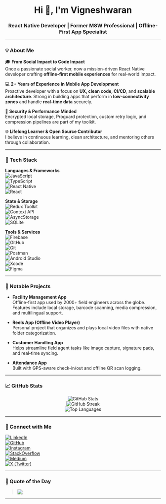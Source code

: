 <h1 align="center">Hi 👋, I'm Vigneshwaran</h1>
<h3 align="center">React Native Developer | Former MSW Professional | Offline-First App Specialist</h3>

---

### 💡 About Me

🎓 **From Social Impact to Code Impact**  
Once a passionate social worker, now a mission-driven React Native developer crafting **offline-first mobile experiences** for real-world impact.

💻 **2+ Years of Experience in Mobile App Development**  
Proactive developer with a focus on **UX, clean code, CI/CD**, and **scalable architecture**. Strong in building apps that perform in **low-connectivity zones** and handle **real-time data** securely.

🔐 **Security & Performance Minded**  
Encrypted local storage, Proguard protection, custom retry logic, and compression pipelines are part of my toolkit.

🌐 **Lifelong Learner & Open Source Contributor**  
I believe in continuous learning, clean architecture, and mentoring others through collaboration.

---

### 🔧 Tech Stack

**Languages & Frameworks**  
![JavaScript](https://img.shields.io/badge/-JavaScript-black?style=flat-square&logo=javascript)  
![TypeScript](https://img.shields.io/badge/-TypeScript-3178C6?style=flat-square&logo=typescript&logoColor=white)  
![React Native](https://img.shields.io/badge/-React_Native-61DAFB?style=flat-square&logo=react&logoColor=black)  
![React](https://img.shields.io/badge/-React-20232a?style=flat-square&logo=react)

**State & Storage**  
![Redux Toolkit](https://img.shields.io/badge/-Redux_Toolkit-764abc?style=flat-square&logo=redux)  
![Context API](https://img.shields.io/badge/-Context_API-000000?style=flat-square&logo=react)  
![AsyncStorage](https://img.shields.io/badge/-AsyncStorage-20232A?style=flat-square)  
![SQLite](https://img.shields.io/badge/-SQLite-003B57?style=flat-square&logo=sqlite)

**Tools & Services**  
![Firebase](https://img.shields.io/badge/-Firebase-FFCA28?style=flat-square&logo=firebase)  
![GitHub](https://img.shields.io/badge/-GitHub-181717?style=flat-square&logo=github)  
![Git](https://img.shields.io/badge/-Git-F05032?style=flat-square&logo=git)  
![Postman](https://img.shields.io/badge/-Postman-FF6C37?style=flat-square&logo=postman)  
![Android Studio](https://img.shields.io/badge/-Android_Studio-3DDC84?style=flat-square&logo=android-studio)  
![Xcode](https://img.shields.io/badge/-Xcode-1575F9?style=flat-square&logo=xcode)  
![Figma](https://img.shields.io/badge/-Figma-F24E1E?style=flat-square&logo=figma)

---

### 📱 Notable Projects

- **Facility Management App**  
  Offline-first app used by 2000+ field engineers across the globe. Features include local storage, barcode scanning, media compression, and multilingual support.

- **Reels App (Offline Video Player)**  
  Personal project that organizes and plays local video files with native folder categorization.

- **Customer Handling App**  
  Helps streamline field agent tasks like image capture, signature pads, and real-time syncing.

- **Attendance App**  
  Built with GPS-aware check-in/out and offline QR scan logging.

---

### 📈 GitHub Stats

<p align="center">
  <img src="https://github-readme-stats.vercel.app/api?username=Bv2124&theme=react&show_icons=true&hide_border=false" alt="GitHub Stats" />
  <br/>
  <img src="https://github-readme-streak-stats.herokuapp.com/?user=Bv2124&theme=react&hide_border=false" alt="GitHub Streak" />
  <br/>
  <img src="https://github-readme-stats.vercel.app/api/top-langs/?username=Bv2124&layout=compact&theme=react&hide_border=false" alt="Top Languages" />
</p>

---

### 💬 Connect with Me

[![LinkedIn](https://img.shields.io/badge/-LinkedIn-0077B5?style=flat-square&logo=linkedin&logoColor=white)](https://www.linkedin.com/in/vignesh-waran-18599a2b2)  
[![GitHub](https://img.shields.io/badge/-GitHub-000?style=flat-square&logo=github&logoColor=white)](https://github.com/Bv2124)  
[![Instagram](https://img.shields.io/badge/-Instagram-E4405F?style=flat-square&logo=instagram&logoColor=white)](https://instagram.com/cedric_lio_ping)  
[![StackOverflow](https://img.shields.io/badge/-Stackoverflow-FE7A16?style=flat-square&logo=stack-overflow&logoColor=white)](https://stackoverflow.com/users/20723809)  
[![Medium](https://img.shields.io/badge/-Medium-12100E?style=flat-square&logo=medium&logoColor=white)](https://medium.com/@Cedric)  
[![X (Twitter)](https://img.shields.io/badge/-X-000000?style=flat-square&logo=x&logoColor=white)](https://x.com/Dr_nk_rd)

---

### 📜 Quote of the Day

> ![](https://quotes-github-readme.vercel.app/api?type=horizontal&theme=radical)

---

<!-- Inspired by GPRM & crafted with ❤️ by Vigneshwaran -->
